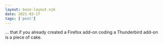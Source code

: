 ```yaml
---
layout: base-layout.njk
date: 2021-03-17
tags: ['post']
---
```


... that if you already created a Firefox add-on coding a Thunderbird add-on is a piece of cake.
